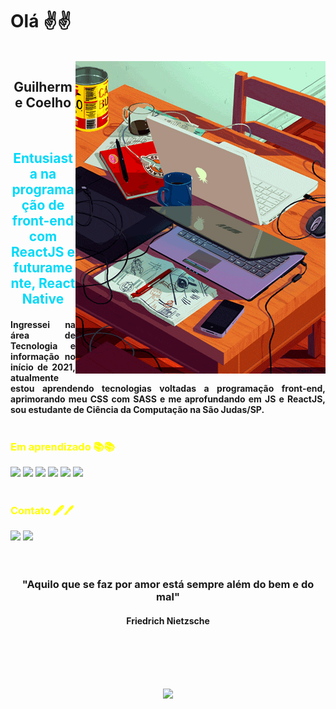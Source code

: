 # Olá ✌✌
<br>

<img src="aaa.gif" align="right">
<h2 align="center">Guilherme Coelho</h2>
<br>
<h2 style="color:#00D9F8" align="center">Entusiasta na programação de front-end com ReactJS e futuramente, React Native</h2> 
<h4 style="text-align: justify;">Ingressei na área de Tecnologia e informação no início de 2021, atualmente estou aprendendo tecnologias voltadas a programação front-end, aprimorando meu CSS com SASS e me aprofundando em JS e ReactJS, sou estudante de Ciência da Computação na São Judas/SP.<br><br></h4>
<h3 style="color:yellow">Em aprendizado 📚📚</h3>



<a href="https://html.com/" target="_blank"><img src="https://img.shields.io/badge/HTML5-E34F26?style=for-the-badge&logo=html5&logoColor=white"></a>
<a href="https://www.w3.org/Style/CSS/learning"><img src="https://img.shields.io/badge/CSS3-1572B6?style=for-the-badge&logo=css3&logoColor=white" target="_blank"></a>
<a href="https://www.javascript.com/" target="_blank"><img src="https://img.shields.io/badge/JavaScript-F7DF1E?style=for-the-badge&logo=javascript&logoColor=black"></a>
<a href="https://sass-lang.com/" target="_blank"><img src="https://img.shields.io/badge/Sass-CC6699?style=for-the-badge&logo=sass&logoColor=white"></a>
<a href="https://reactjs.org/" target="_blank"><img src="https://img.shields.io/badge/React-20232A?style=for-the-badge&logo=react&logoColor=61DAFB"></a>
<a href="https://firebase.google.com/?hl=en" target="_blank"><img src="https://img.shields.io/badge/firebase-ffca28?style=for-the-badge&logo=firebase&logoColor=black"></a>
<br>
<br>

<h3 style="color:yellow">Contato 🖋🖊</h3>
<a href="https://www.linkedin.com/in/guilherme-santos-coelho-1b7036210/"><img src="https://img.shields.io/badge/LinkedIn-0077B5?style=for-the-badge&logo=linkedin&logoColor=white"></a>
<a href="mailto:gs.coelho_dev@outlook.com"><img src="https://img.shields.io/badge/Microsoft_Outlook-0078D4?style=for-the-badge&logo=microsoft-outlook&logoColor=white"></a>

<br>
<br>
<br>


<h3 align="center"> "Aquilo que se faz por amor está sempre além do bem e do mal"</h3>
<h4 align="center"> Friedrich Nietzsche</h4>
<br>
<br>
<br>
<br>

<p align="center"><img src="https://github-readme-stats.vercel.app/api?username=guicoelho-s&show_icons=true&theme=radical"></p>
